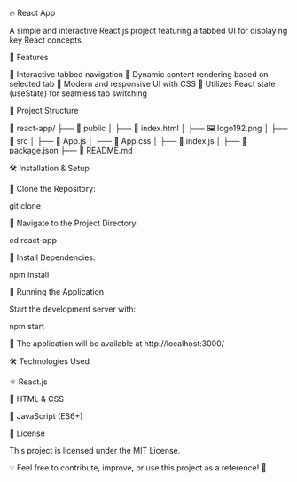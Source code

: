 🔥 React App

A simple and interactive React.js project featuring a tabbed UI for displaying key React concepts.

🌟 Features

🔵 Interactive tabbed navigation
🔵 Dynamic content rendering based on selected tab
🔵 Modern and responsive UI with CSS
🔵 Utilizes React state (useState) for seamless tab switching

📂 Project Structure

📁 react-app/
├── 📁 public
│   ├── 📄 index.html
│   ├── 🖼️ logo192.png
│
├── 📁 src
│   ├── 📄 App.js
│   ├── 🎨 App.css
│   ├── 📄 index.js
│
├── 📄 package.json
├── 📄 README.md

🛠 Installation & Setup

🔵 Clone the Repository:

git clone <repository-url>

🔵 Navigate to the Project Directory:

cd react-app

🔵 Install Dependencies:

npm install

🚀 Running the Application

Start the development server with:

npm start

📌 The application will be available at http://localhost:3000/

🛠 Technologies Used

⚛️ React.js

🎨 HTML & CSS

🚀 JavaScript (ES6+)

📜 License

This project is licensed under the MIT License.

💡 Feel free to contribute, improve, or use this project as a reference! 🎉

